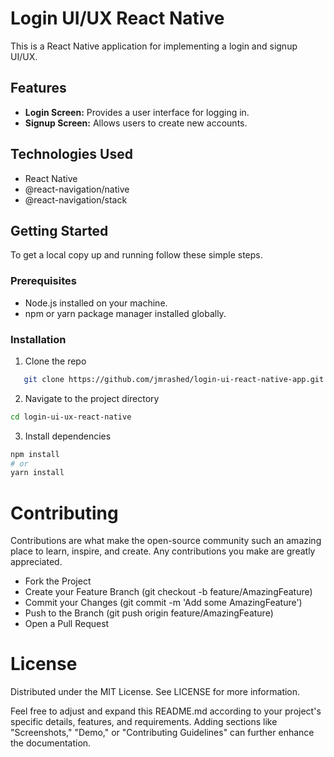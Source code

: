 # Login UI/UX React Native

This is a React Native application for implementing a login and signup UI/UX.

## Features

- **Login Screen:** Provides a user interface for logging in.
- **Signup Screen:** Allows users to create new accounts.

## Technologies Used

- React Native
- @react-navigation/native
- @react-navigation/stack

## Getting Started

To get a local copy up and running follow these simple steps.

### Prerequisites

- Node.js installed on your machine.
- npm or yarn package manager installed globally.

### Installation

1. Clone the repo
```sh
   git clone https://github.com/jmrashed/login-ui-react-native-app.git
```

2. Navigate to the project directory
```bash
cd login-ui-ux-react-native
```
3. Install dependencies
```bash
npm install
# or
yarn install
```


# Contributing
Contributions are what make the open-source community such an amazing place to learn, inspire, and create. Any contributions you make are greatly appreciated.

- Fork the Project
- Create your Feature Branch (git checkout -b feature/AmazingFeature)
- Commit your Changes (git commit -m 'Add some AmazingFeature')
- Push to the Branch (git push origin feature/AmazingFeature)
- Open a Pull Request

# License
Distributed under the MIT License. See LICENSE for more information.

Feel free to adjust and expand this README.md according to your project's specific details, features, and requirements. Adding sections like "Screenshots," "Demo," or "Contributing Guidelines" can further enhance the documentation.
